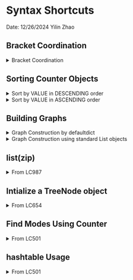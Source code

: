 # Syntax Shortcuts

Date: 12/26/2024
Yilin Zhao

## Bracket Coordination

<details>
<summary>Bracket Coordination</summary>

### Explanation

```python
def isValid(self, s):
    if not s:
        return True
        
    stack = []
    brackets = {')':'(', ']':'[', '}':'{'}
    
    for char in s:
        if char in '([{':
            stack.append(char)
        elif char in ')]}':
            if not stack or stack[-1] != brackets[char]:
                return False
            stack.pop()
            
    return len(stack) == 0
```


</details>

## Sorting Counter Objects


<details>
<summary>Sort by VALUE in DESCENDING order</summary>

### Explanation

```python
from collections import Counter

counter = Counter({'apple': 4, 'banana': 2, 'orange': 5})

# Sort by values in descending order
sorted_by_value = sorted(counter.items(), key=lambda x: x[1], reverse=True)
print(sorted_by_value)
```

WILL PRINT OUT:

```python
[('orange', 5), ('apple', 4), ('banana', 2)]
```

</details>

<details>
<summary>Sort by VALUE in ASCENDING order</summary>

### Explanation

```python
# Sort by values in ascending order
sorted_by_value_asc = sorted(counter.items(), key=lambda x: x[1])
print(sorted_by_value_asc)
```

WILL PRINT OUT:

```python
[('banana', 2), ('apple', 4), ('orange', 5)]
```

</details>

## Building Graphs

<details>
<summary>Graph Construction by defaultdict</summary>

### Explanation

```python
from collections import defaultdict

def build_graph(numCourses, prerequisites):
    graph = defaultdict(list)
    for course, prereq in prerequisites:
        graph[prereq].append(course)
    return graph

graph = build_graph(4, [[1,0],[2,1],[3,2]])
print(graph)
```

It would print out:

```python
{
    0: [1],  # Course 0 → Course 1
    1: [2],  # Course 1 → Course 2
    2: [3]   # Course 2 → Course 3
}


```

</details>

<details>
<summary>Graph Construction using standard List objects</summary>

### Explanation

```python
def build_graph(numCourses, prerequisites):
    graph = [[] for _ in range(numCourses)]  # List of empty lists
    for course, prereq in prerequisites:
        graph[prereq].append(course)
    return graph

graph = build_graph(4, [[1,0],[2,1],[3,2]])
print(graph)

```

It would print out:

```python
[
    [1],  # Node 0 → 1
    [2],  # Node 1 → 2
    [3],  # Node 2 → 3
    []    # Node 3 has no outgoing edges
]



```

</details>

## list(zip)

<details>
<summary>From LC987</summary>

### Explanation

```python
        # Sort each column based on depths
        for i in range(len(result)):
            # Create pairs of (depth, val) and sort them
            pairs = list(zip(result_depths[i], result[i]))
            pairs.sort()  # This will sort by depth first, then by value
            # Update result with sorted values
            result[i] = [val for depth, val in pairs]
```

Pairs would look like:

```python
pairs = list(zip(result_depths[i], result[i]))
# pairs would look like:
# [(0, 3),  # (depth=0, value=3)
#  (1, 2),  # (depth=1, value=2)
#  (1, 4),  # (depth=1, value=4)
#  (2, 1)]  # (depth=2, value=1)
```

</details>

## Intialize a TreeNode object

<details>
<summary>From LC654</summary>

### Explanation

```python
        node=TreeNode()
```


</details>

## Find Modes Using Counter

<details>
<summary>From LC501</summary>

### Explanation

```python
        # Step 3: Find Maximum Frequency
        max_freq = max(counter.values())
        
        # Step 4: Collect All Values with Maximum Frequency
        modes = [val for val, freq in counter.items() if freq == max_freq]

```


</details>


## hashtable Usage

<details>
<summary>From LC501</summary>

### Explanation

```python
        defaultdict(int) #initalize None with 0
        #find the length of hashtable or counter
        num_nonempty_keys = sum(1 for v in hashtable.values() if v)
        len(hashtable)

        del counter[key] #this deletes the item
```


</details>